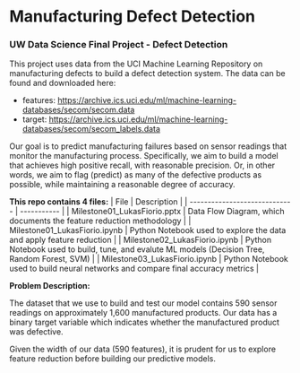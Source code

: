 # Manufacturing Defect Detection
### UW Data Science Final Project - Defect Detection

This project uses data from the UCI Machine Learning Repository on manufacturing defects to build a defect detection system.  The data can be found and downloaded here: 
- features: https://archive.ics.uci.edu/ml/machine-learning-databases/secom/secom.data
- target: https://archive.ics.uci.edu/ml/machine-learning-databases/secom/secom_labels.data

Our goal is to predict manufacturing failures based on sensor readings that monitor the manufacturing process.  Specifically, we aim to build a model that achieves high positive recall, with reasonable precision.  Or, in other words, we aim to flag (predict) as many of the defective products as possible, while maintaining a reasonable degree of accuracy.

**This repo contains 4 files:**
| File                          | Description |
| ----------------------------- | ----------- |
| Milestone01_LukasFiorio.pptx  | Data Flow Diagram, which documents the feature reduction methodology |
| Milestone01_LukasFiorio.ipynb | Python Notebook used to explore the data and apply feature reduction |
| Milestone02_LukasFiorio.ipynb | Python Notebook used to build, tune, and evalute ML models (Decision Tree, Random Forest, SVM) |
| Milestone03_LukasFiorio.ipynb | Python Notebook used to build neural networks and compare final accuracy metrics |

**Problem Description:**

The dataset that we use to build and test our model contains 590 sensor readings on approximately 1,600 manufactured products. Our data has a binary target variable which indicates whether the manufactured product was defective.

Given the width of our data (590 features), it is prudent for us to explore feature reduction before building our predictive models.
